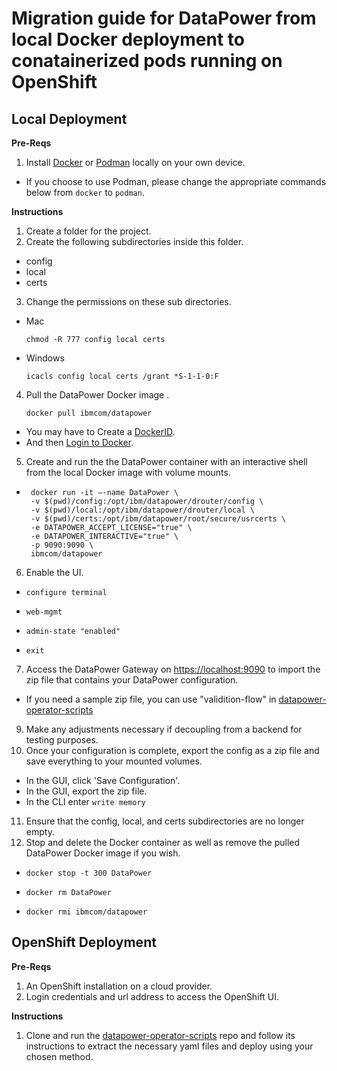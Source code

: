 # Migration guide for DataPower from local Docker deployment to conatainerized pods running on OpenShift

## Local Deployment

**Pre-Reqs**

1. Install [Docker](https://docs.docker.com/get-docker/) or [Podman](https://podman.io/getting-started/installation) locally on your own device.
  - If you choose to use Podman, please change the appropriate commands below from `docker` to `podman`.

**Instructions**

1. Create a folder for the project.
2. Create the following subdirectories inside this folder.
  - config
  - local
  - certs
3. Change the permissions on these sub directories.
  - Mac 
    ```
    chmod -R 777 config local certs
    ```
  - Windows 
    ```
    icacls config local certs /grant *S-1-1-0:F
    ```
4. Pull the DataPower Docker image .
   ```
   docker pull ibmcom/datapower
   ```
  - You may have to Create a [DockerID](https://hub.docker.com/).
  - And then [Login to Docker](https://docs.docker.com/engine/reference/commandline/login/).
5. Create and run the the DataPower container with an interactive shell from the local Docker image with volume mounts.
  - ```
     docker run -it –-name DataPower \
     -v $(pwd)/config:/opt/ibm/datapower/drouter/config \
     -v $(pwd)/local:/opt/ibm/datapower/drouter/local \
     -v $(pwd)/certs:/opt/ibm/datapower/root/secure/usrcerts \
     -e DATAPOWER_ACCEPT_LICENSE="true" \
     -e DATAPOWER_INTERACTIVE="true" \
     -p 9090:9090 \
     ibmcom/datapower
     ```
6. Enable the UI.
  - ```
    configure terminal
    ```
  - ```
    web-mgmt
    ```
  - ```
    admin-state "enabled"
    ```
  - ```
    exit
    ```
7. Access the DataPower Gateway on [https://localhost:9090](https://localhost:9090) to import the zip file that contains your DataPower configuration.
  - If you need a sample zip file, you can use "validition-flow" in [datapower-operator-scripts](https://github.com/DataPower-on-Azure/datapower-operator-scripts)
9. Make any adjustments necessary if decoupling from a backend for testing purposes.
10. Once your configuration is complete, export the config as a zip file and save everything to your mounted volumes.
  - In the GUI, click 'Save Configuration'.
  - In the GUI, export the zip file.
  - In the CLI enter ```write memory```
11. Ensure that the config, local, and certs subdirectories are no longer empty.
12. Stop and delete the Docker container as well as remove the pulled DataPower Docker image if you wish.
  - ```
    docker stop -t 300 DataPower
    ```
  - ```
    docker rm DataPower
    ```
  - ```
    docker rmi ibmcom/datapower
    ```

## OpenShift Deployment

**Pre-Reqs**

1. An OpenShift installation on a cloud provider.
2. Login credentials and url address to access the OpenShift UI.

**Instructions**

1. Clone and run the [datapower-operator-scripts](https://github.com/DataPower-on-Azure/datapower-operator-scripts) repo and follow its instructions to extract the necessary yaml files and deploy using your chosen method.
